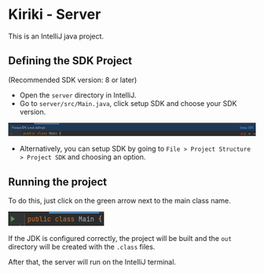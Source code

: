 # Kiriki - Server

This is an IntelliJ java project.

## Defining the SDK Project

(Recommended SDK version: 8 or later)

- Open the `server` directory in IntelliJ.
- Go to `server/src/Main.java`, click setup SDK and choose your SDK version.

![setup SDK image](./readme_imgs/setupSDK.png)

- Alternatively, you can setup SDK by going to `File > Project Structure > Project SDK` and choosing an option.

## Running the project

To do this, just click on the green arrow next to the main class name.

![run project image](./readme_imgs/run.png)

If the JDK is configured correctly, the project will be built and the `out` directory will be created with the `.class` files.

After that, the server will run on the IntelliJ terminal.
